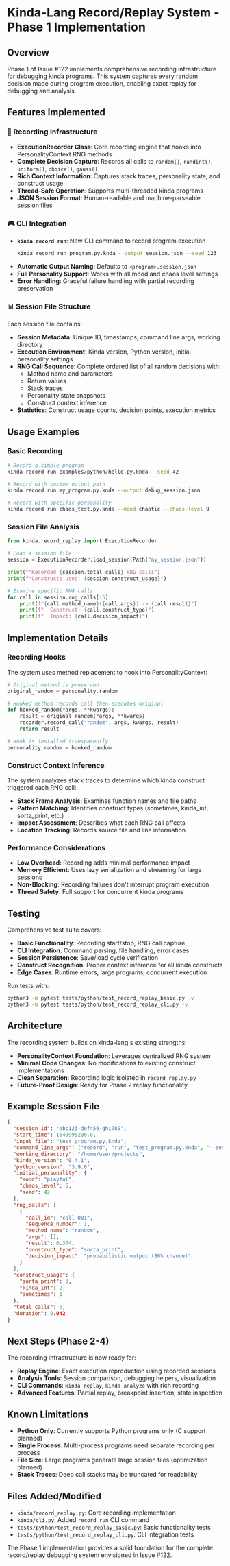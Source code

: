 # Kinda-Lang Record/Replay System - Phase 1 Implementation

## Overview

Phase 1 of Issue #122 implements comprehensive recording infrastructure for debugging kinda programs. This system captures every random decision made during program execution, enabling exact replay for debugging and analysis.

## Features Implemented

### 🎥 Recording Infrastructure

- **ExecutionRecorder Class**: Core recording engine that hooks into PersonalityContext RNG methods
- **Complete Decision Capture**: Records all calls to `random()`, `randint()`, `uniform()`, `choice()`, `gauss()`
- **Rich Context Information**: Captures stack traces, personality state, and construct usage
- **Thread-Safe Operation**: Supports multi-threaded kinda programs
- **JSON Session Format**: Human-readable and machine-parseable session files

### 🎮 CLI Integration

- **`kinda record run`**: New CLI command to record program execution
  ```bash
  kinda record run program.py.knda --output session.json --seed 123
  ```
- **Automatic Output Naming**: Defaults to `<program>.session.json`
- **Full Personality Support**: Works with all mood and chaos level settings
- **Error Handling**: Graceful failure handling with partial recording preservation

### 📊 Session File Structure

Each session file contains:

- **Session Metadata**: Unique ID, timestamps, command line args, working directory
- **Execution Environment**: Kinda version, Python version, initial personality settings
- **RNG Call Sequence**: Complete ordered list of all random decisions with:
  - Method name and parameters
  - Return values
  - Stack traces
  - Personality state snapshots
  - Construct context inference
- **Statistics**: Construct usage counts, decision points, execution metrics

## Usage Examples

### Basic Recording
```bash
# Record a simple program
kinda record run examples/python/hello.py.knda --seed 42

# Record with custom output path
kinda record run my_program.py.knda --output debug_session.json

# Record with specific personality
kinda record run chaos_test.py.knda --mood chaotic --chaos-level 9
```

### Session File Analysis
```python
from kinda.record_replay import ExecutionRecorder

# Load a session file
session = ExecutionRecorder.load_session(Path("my_session.json"))

print(f"Recorded {session.total_calls} RNG calls")
print(f"Constructs used: {session.construct_usage}")

# Examine specific RNG calls
for call in session.rng_calls[:5]:
    print(f"{call.method_name}({call.args}) -> {call.result}")
    print(f"  Construct: {call.construct_type}")
    print(f"  Impact: {call.decision_impact}")
```

## Implementation Details

### Recording Hooks

The system uses method replacement to hook into PersonalityContext:

```python
# Original method is preserved
original_random = personality.random

# Hooked method records call then executes original
def hooked_random(*args, **kwargs):
    result = original_random(*args, **kwargs)
    recorder.record_call("random", args, kwargs, result)
    return result

# Hook is installed transparently
personality.random = hooked_random
```

### Construct Context Inference

The system analyzes stack traces to determine which kinda construct triggered each RNG call:

- **Stack Frame Analysis**: Examines function names and file paths
- **Pattern Matching**: Identifies construct types (sometimes, kinda_int, sorta_print, etc.)
- **Impact Assessment**: Describes what each RNG call affects
- **Location Tracking**: Records source file and line information

### Performance Considerations

- **Low Overhead**: Recording adds minimal performance impact
- **Memory Efficient**: Uses lazy serialization and streaming for large sessions
- **Non-Blocking**: Recording failures don't interrupt program execution
- **Thread Safety**: Full support for concurrent kinda programs

## Testing

Comprehensive test suite covers:

- **Basic Functionality**: Recording start/stop, RNG call capture
- **CLI Integration**: Command parsing, file handling, error cases
- **Session Persistence**: Save/load cycle verification
- **Construct Recognition**: Proper context inference for all kinda constructs
- **Edge Cases**: Runtime errors, large programs, concurrent execution

Run tests with:
```bash
python3 -m pytest tests/python/test_record_replay_basic.py -v
python3 -m pytest tests/python/test_record_replay_cli.py -v
```

## Architecture

The recording system builds on kinda-lang's existing strengths:

- **PersonalityContext Foundation**: Leverages centralized RNG system
- **Minimal Code Changes**: No modifications to existing construct implementations
- **Clean Separation**: Recording logic isolated in `record_replay.py`
- **Future-Proof Design**: Ready for Phase 2 replay functionality

## Example Session File

```json
{
  "session_id": "abc123-def456-ghi789",
  "start_time": 1640995200.0,
  "input_file": "test_program.py.knda",
  "command_line_args": ["record", "run", "test_program.py.knda", "--seed", "42"],
  "working_directory": "/home/user/projects",
  "kinda_version": "0.4.1",
  "python_version": "3.9.0",
  "initial_personality": {
    "mood": "playful",
    "chaos_level": 5,
    "seed": 42
  },
  "rng_calls": [
    {
      "call_id": "call-001",
      "sequence_number": 1,
      "method_name": "random",
      "args": [],
      "result": 0.374,
      "construct_type": "sorta_print", 
      "decision_impact": "probabilistic output (80% chance)"
    }
  ],
  "construct_usage": {
    "sorta_print": 3,
    "kinda_int": 2,
    "sometimes": 1
  },
  "total_calls": 6,
  "duration": 0.042
}
```

## Next Steps (Phase 2-4)

The recording infrastructure is now ready for:

- **Replay Engine**: Exact execution reproduction using recorded sessions
- **Analysis Tools**: Session comparison, debugging helpers, visualization
- **CLI Commands**: `kinda replay`, `kinda analyze` with rich reporting
- **Advanced Features**: Partial replay, breakpoint insertion, state inspection

## Known Limitations

- **Python Only**: Currently supports Python programs only (C support planned)
- **Single Process**: Multi-process programs need separate recording per process
- **File Size**: Large programs generate large session files (optimization planned)
- **Stack Traces**: Deep call stacks may be truncated for readability

## Files Added/Modified

- `kinda/record_replay.py`: Core recording implementation
- `kinda/cli.py`: Added `record run` CLI command
- `tests/python/test_record_replay_basic.py`: Basic functionality tests
- `tests/python/test_record_replay_cli.py`: CLI integration tests

The Phase 1 implementation provides a solid foundation for the complete record/replay debugging system envisioned in Issue #122.